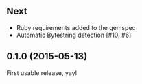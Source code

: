 ## Next

 - Ruby requirements added to the gemspec
 - Automatic Bytestring detection [#10, #6]

## 0.1.0 (2015-05-13)

First usable release, yay!